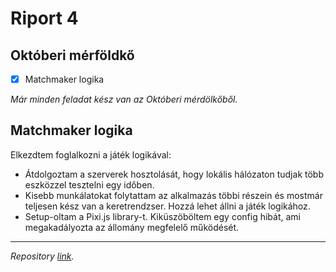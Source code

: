 # Riport 4

## Októberi mérföldkő

- [X] Matchmaker logika

*Már minden feladat kész van az Októberi mérdölkőből.*

## Matchmaker logika

Elkezdtem foglalkozni a játék logikával:

- Átdolgoztam a szerverek hosztolását, hogy lokális hálózaton tudjak több eszközzel tesztelni egy időben.
- Kisebb munkálatokat folytattam az alkalmazás többi részein és mostmár teljesen kész van a keretrendzser. Hozzá lehet állni a játék logikához.
- Setup-oltam a Pixi.js library-t. Kiküszöböltem egy config hibát, ami megakadályozta az állomány megfelelő működését.

----

*Repository [link](https://github.com/sziligunz/torpedo).*

